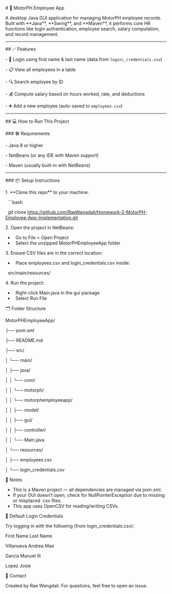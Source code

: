 \# 🚗 MotorPH Employee App



A desktop Java GUI application for managing MotorPH employee records. Built with \*\*Java\*\*, \*\*Swing\*\*, and \*\*Maven\*\*, it performs core HR functions like login authentication, employee search, salary computation, and record management.



---



\## ✅ Features



\- 🔐 Login using first name \& last name (data from `login\_credentials.csv`)

\- 📋 View all employees in a table

\- 🔍 Search employee by ID

\- 💰 Compute salary based on hours worked, rate, and deductions

\- ➕ Add a new employee (auto-saved to `employees.csv`)



---



\## 💻 How to Run This Project



\### 🛠 Requirements

\- Java 8 or higher

\- NetBeans (or any IDE with Maven support)

\- Maven (usually built-in with NetBeans)



---



\### 📦 Setup Instructions



1\. \*\*Clone this repo\*\* to your machine:

&nbsp;  ```bash

&nbsp;  git clone https://github.com/RaeWangdali/Homework-2-MotorPH-Employee-App-Implementation.git



2\. Open the project in NetBeans:

* &nbsp;	Go to File > Open Project
* &nbsp;	Select the unzipped MotorPHEmployeeApp folder



3\. Ensure CSV files are in the correct location:

* &nbsp;	Place employees.csv and login\_credentials.csv inside:



&nbsp;		src/main/resources/



4\. Run the project:

* &nbsp;	Right-click Main.java in the gui package
* &nbsp;	Select Run File



🗂 Folder Structure

MotorPHEmployeeApp/

├── pom.xml

├── README.md

├── src/

│   └── main/

│       ├── java/

│       │   └── com/

│       │       └── motorph/

│       │           └── motorphemployeeapp/

│       │               ├── model/

│       │               ├── gui/

│       │               ├── controller/

│       │               └── Main.java

│       └── resources/

│           ├── employees.csv

│           └── login\_credentials.csv



📝 Notes

* This is a Maven project — all dependencies are managed via pom.xml.
* If your GUI doesn’t open, check for NullPointerException due to missing or misplaced .csv files.
* This app uses OpenCSV for reading/writing CSVs.



🙋 Default Login Credentials

Try logging in with the following (from login\_credentials.csv):

First Name   Last Name

Villanueva  Andrea Mae

Garcia      Manuel III

Lopez       Josie



📧 Contact

Created by Rae Wangdali. For questions, feel free to open an issue.



